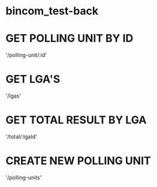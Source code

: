 # bincom_test-back

# GET POLLING UNIT BY ID

'/polling-unit/:id'

# GET LGA'S

'/lgas'

# GET TOTAL RESULT BY LGA

'/total/:lgaId'

# CREATE NEW POLLING UNIT

'/polling-units'
